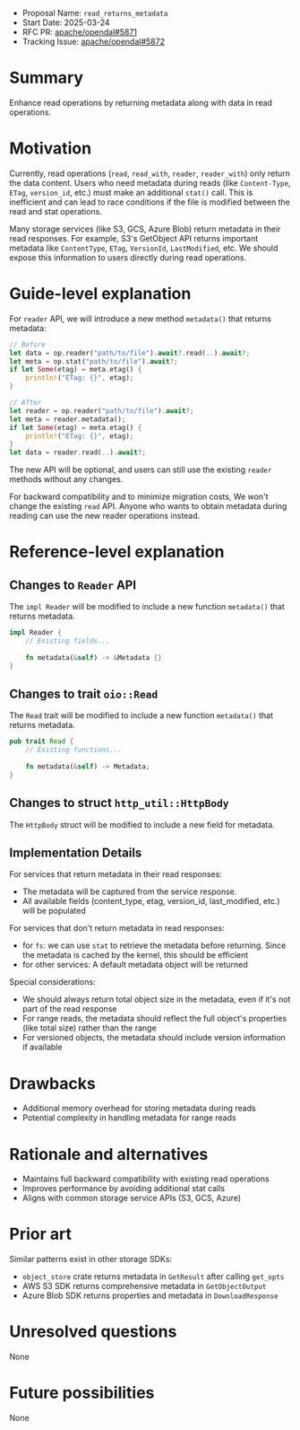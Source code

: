 - Proposal Name: `read_returns_metadata`
- Start Date: 2025-03-24
- RFC PR: [apache/opendal#5871](https://github.com/apache/opendal/pull/5871)
- Tracking Issue: [apache/opendal#5872](https://github.com/apache/opendal/issues/5872)

# Summary

Enhance read operations by returning metadata along with data in read operations.

# Motivation

Currently, read operations (`read`, `read_with`, `reader`, `reader_with`) only return the data content. Users who need metadata 
during reads (like `Content-Type`, `ETag`, `version_id`, etc.) must make an additional `stat()` call. This is inefficient and 
can lead to race conditions if the file is modified between the read and stat operations.

Many storage services (like S3, GCS, Azure Blob) return metadata in their read responses. For example, S3's GetObject API returns 
important metadata like `ContentType`, `ETag`, `VersionId`, `LastModified`, etc. We should expose this information to users 
directly during read operations.

# Guide-level explanation

For `reader` API, we will introduce a new method `metadata()` that returns metadata:

```rust
// Before
let data = op.reader("path/to/file").await?.read(..).await?;
let meta = op.stat("path/to/file").await?;
if let Some(etag) = meta.etag() {
    println!("ETag: {}", etag);
}

// After
let reader = op.reader("path/to/file").await?;
let meta = reader.metadata();
if let Some(etag) = meta.etag() {
    println!("ETag: {}", etag);
}
let data = reader.read(..).await?;
```
The new API will be optional, and users can still use the existing `reader` methods without any changes.

For backward compatibility and to minimize migration costs, We won't change the existing `read` API. Anyone who wants 
to obtain metadata during reading can use the new reader operations instead.

# Reference-level explanation

## Changes to `Reader` API

The `impl Reader` will be modified to include a new function `metadata()` that returns metadata.

```rust
impl Reader {
    // Existing fields...
    
    fn metadata(&self) -> &Metadata {}
}
```

## Changes to trait `oio::Read`

The `Read` trait will be modified to include a new function `metadata()` that returns metadata.

```rust
pub trait Read {
    // Existing functions...
    
    fn metadata(&self) -> Metadata;
}
```

## Changes to struct `http_util::HttpBody`

The `HttpBody` struct will be modified to include a new field for metadata.



## Implementation Details

For services that return metadata in their read responses:
- The metadata will be captured from the service response.
- All available fields (content_type, etag, version_id, last_modified, etc.) will be populated

For services that don't return metadata in read responses:
- for `fs`: we can use `stat` to retrieve the metadata before returning. Since the metadata is cached by the kernel, this should be efficient
- for other services: A default metadata object will be returned

Special considerations:
- We should always return total object size in the metadata, even if it's not part of the read response
- For range reads, the metadata should reflect the full object's properties (like total size) rather than the range
- For versioned objects, the metadata should include version information if available

# Drawbacks

- Additional memory overhead for storing metadata during reads
- Potential complexity in handling metadata for range reads

# Rationale and alternatives

- Maintains full backward compatibility with existing read operations
- Improves performance by avoiding additional stat calls
- Aligns with common storage service APIs (S3, GCS, Azure)

# Prior art

Similar patterns exist in other storage SDKs:

- `object_store` crate returns metadata in `GetResult` after calling `get_opts`
- AWS S3 SDK returns comprehensive metadata in `GetObjectOutput`
- Azure Blob SDK returns properties and metadata in `DownloadResponse`

# Unresolved questions

None

# Future possibilities

None
